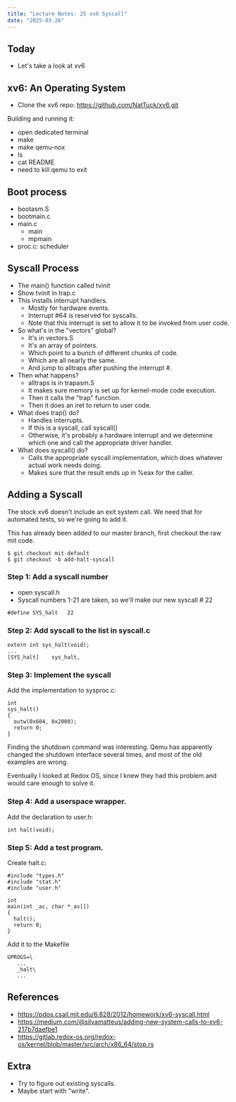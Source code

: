 ```yaml
---
title: "Lecture Notes: 25 xv6 Syscall"
date: "2025-03-26"
---
```


## Today 
 
 - Let's take a look at xv6
 
## xv6: An Operating System

 - Clone the xv6 repo: https://github.com/NatTuck/xv6.git

Building and running it:

 - open dedicated terminal
 - make
 - make qemu-nox
 - ls
 - cat README
 - need to kill qemu to exit

## Boot process

 - bootasm.S
 - bootmain.c
 - main.c
   - main
   - mpmain
 - proc.c: scheduler
  
## Syscall Process

 - The main() function called tvinit
 - Show tvinit in trap.c
 - This installs interrupt handlers.
   - Mostly for hardware events.
   - Interrupt #64 is reserved for syscalls.
   - Note that this interrupt is set to allow it to be invoked
     from user code.
 - So what's in the "vectors" global?
   - It's in vectors.S
   - It's an array of pointers.
   - Which point to a bunch of different chunks of code.
   - Which are all nearly the same.
   - And jump to alltraps after pushing the interrupt #.
 - Then what happens?
   - alltraps is in trapasm.S
   - It makes sure memory is set up for kernel-mode code execution.
   - Then it calls the "trap" function.
   - Then it does an iret to return to user code.
 - What does trap() do?
   - Handles interrupts.
   - If this is a syscall, call syscall()
   - Otherwise, it's probably a hardware interrupt and we determine
     which one and call the appropriate driver handler.
 - What does syscall() do?
   - Calls the appropriate syscall implementation, which does whatever
     actual work needs doing.
   - Makes sure that the result ends up in %eax for the caller.

## Adding a Syscall

The stock xv6 doesn't include an exit system call. We need that for
automated tests, so we're going to add it.

This has already been added to our master branch, first checkout the
raw mit code.

```
$ git checkout mit-default
$ git checkout -b add-halt-syscall
```

### Step 1: Add a syscall number

 - open syscall.h
 - Syscall numbers 1-21 are taken, so we'll make our new syscall # 22

```
#define SYS_halt   22
```

### Step 2: Add syscall to the list in syscall.c

```
extern int sys_halt(void);
...
[SYS_halt]    sys_halt,
```

### Step 3: Implement the syscall

Add the implementation to sysproc.c:

```
int
sys_halt()
{
  outw(0x604, 0x2000);
  return 0;
}
```

Finding the shutdown command was interesting. Qemu has apparently changed the
shutdown interface several times, and most of the old examples are wrong.

Eventually I looked at Redox OS, since I knew they had this problem and would
care enough to solve it.

### Step 4: Add a userspace wrapper.

Add the declaration to user.h:

```
int halt(void);
```

### Step 5: Add a test program.

Create halt.c:

```
#include "types.h"
#include "stat.h"
#include "user.h"

int
main(int _ac, char *_av[])
{
  halt();
  return 0;
}
```

Add it to the Makefile

```
UPROGS=\
   ...
   _halt\
   ...
```

## References

 - https://pdos.csail.mit.edu/6.828/2012/homework/xv6-syscall.html
 - https://medium.com/@silvamatteus/adding-new-system-calls-to-xv6-217b7daefbe1
 - https://gitlab.redox-os.org/redox-os/kernel/blob/master/src/arch/x86_64/stop.rs

## Extra

 - Try to figure out existing syscalls.
 - Maybe start with "write".


